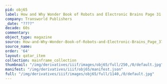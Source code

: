 ```yaml
---
pid: obj65
label: How and Why Wonder Book of Robots and Electronic Brains Page 31
company: Transworld Publishers
_date: "????"
decade: 60s
commentary:
object_type: magazine
source: How-and-Why-Wonder-Book-of-Robots-and-Electronic-Brains_Page_37
source_name:
order: '64'
layout: qatar_item
collection: mainframe_collection
thumbnail: "/img/derivatives/iiif/images/obj65/full/250,/0/default.jpg"
manifest: "/img/derivatives/iiif/obj65/manifest.json"
full: "/img/derivatives/iiif/images/obj65/full/1140,/0/default.jpg"
---
```

